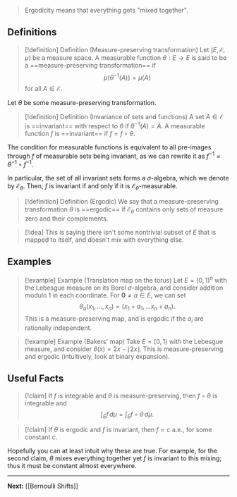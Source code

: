 > Ergodicity means that everything gets "mixed together".

## Definitions

> [!definition] Definition (Measure-preserving transformation)
> Let $(E,\mathcal{E},\mu)$ be a measure space. A measurable function $\theta:E\to E$ is said to be a ==measure-preserving transformation== if
> $$
> \mu(\theta ^{-1}(A))=\mu(A)
> $$
> for all $A\in \mathcal{E}$. 

Let $\theta$ be some measure-preserving transformation.

> [!definition] Definition (Invariance of sets and functions)
> A set $A\in \mathcal{E}$ is ==invariant== with respect to $\theta$ if $\theta ^{-1}(A)=A$. A measurable function $f$ is ==invariant== if $f=f\circ\theta$.

The condition for measurable functions is equivalent to all pre-images through $f$ of measurable sets being invariant, as we can rewrite it as $f^{-1}=\theta ^{-1}\circ f^{-1}$.

In particular, the set of all invariant sets forms a $\sigma$-algebra, which we denote by $\mathcal{E}_{\theta}$. Then, $f$ is invariant if and only if it is $\mathcal{E}_{\theta}$-measurable.

> [!definition] Definition (Ergodic)
> We say that a measure-preserving transformation $\theta$ is ==ergodic== if $\mathcal{E}_{\theta}$ contains only sets of measure zero and their complements.

> [!idea]
> This is saying there isn't some nontrivial subset of $E$ that is mapped to itself, and doesn't mix with everything else.

## Examples

> [!example] Example (Translation map on the torus)
> Let $E=[0,1)^{n}$ with the Lebesgue measure on its Borel $\sigma$-algebra, and consider addition modulo $1$ in each coordinate. For $\mathbf{0}\neq a\in E$, we can set
> $$
> \theta_{a}(x_{1},\dots,x_{n})=(x_{1}+a_{1},\dots x_{n}+a_{n}).
> $$
> This is a measure-preserving map, and is ergodic if the $a_{i}$ are rationally independent.

> [!example] Example (Bakers' map)
> Take $E=[0,1)$ with the Lebesgue measure, and consider $\theta(x)=2x-\lfloor 2x \rfloor$. This is measure-preserving and ergodic (intuitively, look at binary expansion).

## Useful Facts

> [!claim]
> If $f$ is integrable and $\theta$ is measure-preserving, then $f\circ\theta$ is integrable and
> $$
> \int_{E}f \, d\mu = \int_{E}f\circ\theta \, d\mu.
> $$

> [!claim]
> If $\theta$ is ergodic and $f$ is invariant, then $f=c$ a.e., for some constant $c$.

Hopefully you can at least intuit why these are true. For example, for the second claim, $\theta$ mixes everything together yet $f$ is invariant to this mixing; thus it must be constant almost everywhere.

---

**Next:** [[Bernoulli Shifts]]